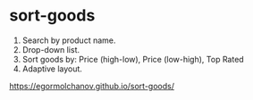 # sort-goods

1. Search by product name.
2. Drop-down list.
3. Sort goods by:
 Price (high-low),
 Price (low-high),
 Top Rated
4. Adaptive layout.

https://egormolchanov.github.io/sort-goods/
